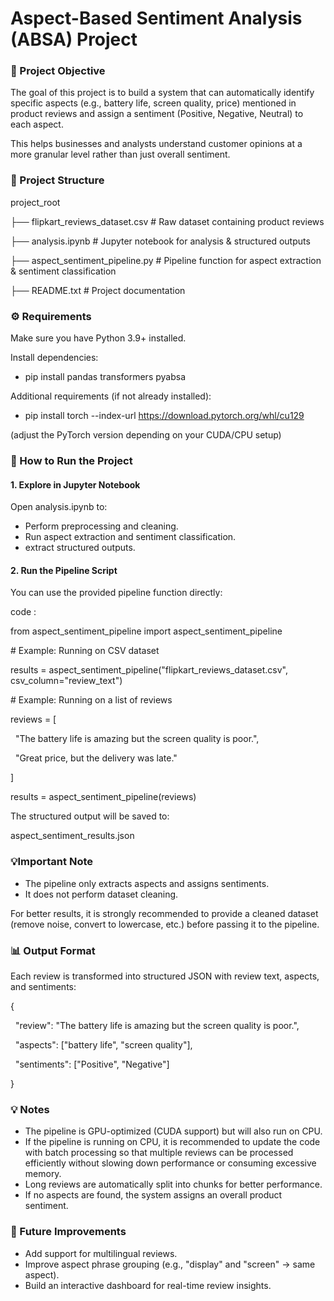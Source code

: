 # **Aspect-Based Sentiment Analysis (ABSA) Project**





### **📌 Project Objective**



The goal of this project is to build a system that can automatically identify specific aspects (e.g., battery life, screen quality, price) mentioned in product reviews and assign a sentiment (Positive, Negative, Neutral) to each aspect.



This helps businesses and analysts understand customer opinions at a more granular level rather than just overall sentiment.



### **📂 Project Structure**



project\_root

├── flipkart\_reviews\_dataset.csv         # Raw dataset containing product reviews

├── analysis.ipynb                         # Jupyter notebook for analysis \& structured outputs

├── aspect\_sentiment\_pipeline.py         # Pipeline function for aspect extraction \& sentiment classification

├── README.txt                             # Project documentation



### **⚙️ Requirements**



Make sure you have Python 3.9+ installed.



Install dependencies:

- pip install pandas transformers pyabsa

Additional requirements (if not already installed):

- pip install torch --index-url https://download.pytorch.org/whl/cu129

(adjust the PyTorch version depending on your CUDA/CPU setup)



### **🚀 How to Run the Project**



#### 1\. Explore in Jupyter Notebook



Open analysis.ipynb to:



* Perform preprocessing and cleaning.
* Run aspect extraction and sentiment classification.
* extract structured outputs.



#### 2\. Run the Pipeline Script

You can use the provided pipeline function directly:



code :



from aspect\_sentiment\_pipeline import aspect\_sentiment\_pipeline



\# Example: Running on CSV dataset

results = aspect\_sentiment\_pipeline("flipkart\_reviews\_dataset.csv", csv\_column="review\_text")



\# Example: Running on a list of reviews

reviews = \[

    "The battery life is amazing but the screen quality is poor.",

    "Great price, but the delivery was late."

]

results = aspect\_sentiment\_pipeline(reviews)



The structured output will be saved to:



aspect\_sentiment\_results.json



### **💡Important Note**



* The pipeline only extracts aspects and assigns sentiments.
* It does not perform dataset cleaning.



For better results, it is strongly recommended to provide a cleaned dataset (remove noise, convert to lowercase, etc.) before passing it to the pipeline.



### **📊 Output Format**



Each review is transformed into structured JSON with review text, aspects, and sentiments:



{

  "review": "The battery life is amazing but the screen quality is poor.",

  "aspects": \["battery life", "screen quality"],

  "sentiments": \["Positive", "Negative"]

}



### **💡 Notes**



* The pipeline is GPU-optimized (CUDA support) but will also run on CPU.
* If the pipeline is running on CPU, it is recommended to update the code with batch processing so that multiple reviews can be processed efficiently without slowing down performance or consuming excessive memory.
* Long reviews are automatically split into chunks for better performance.
* If no aspects are found, the system assigns an overall product sentiment.



### **🔮 Future Improvements**



* Add support for multilingual reviews.
* Improve aspect phrase grouping (e.g., "display" and "screen" → same aspect).
* Build an interactive dashboard for real-time review insights.


